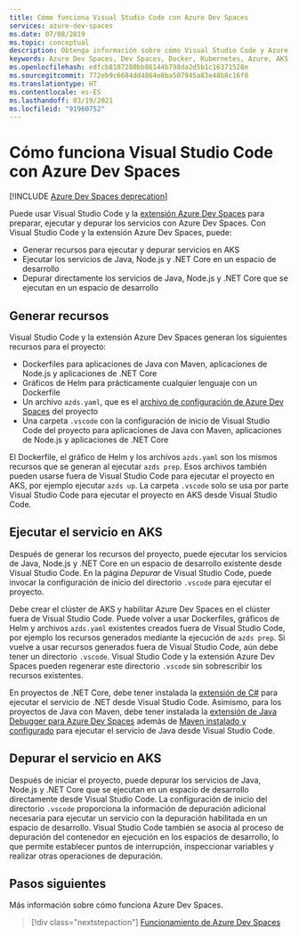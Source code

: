```yaml
---
title: Cómo funciona Visual Studio Code con Azure Dev Spaces
services: azure-dev-spaces
ms.date: 07/08/2019
ms.topic: conceptual
description: Obtenga información sobre cómo Visual Studio Code y Azure Dev Spaces ayudan a depurar y a iterar rápidamente las aplicaciones de Kubernetes
keywords: Azure Dev Spaces, Dev Spaces, Docker, Kubernetes, Azure, AKS, Azure Kubernetes Service, contenedores
ms.openlocfilehash: edfcb8107280bb86144b798da2d5b1c16371528e
ms.sourcegitcommit: 772eb9c6684dd4864e0ba507945a83e48b8c16f0
ms.translationtype: HT
ms.contentlocale: es-ES
ms.lasthandoff: 03/19/2021
ms.locfileid: "91960752"
---
```

# <a name="how-visual-studio-code-works-with-azure-dev-spaces"></a>Cómo funciona Visual Studio Code con Azure Dev Spaces

[!INCLUDE [Azure Dev Spaces deprecation](../../includes/dev-spaces-deprecation.md)]

Puede usar Visual Studio Code y la [extensión Azure Dev Spaces][azds-extension] para preparar, ejecutar y depurar los servicios con Azure Dev Spaces. Con Visual Studio Code y la extensión Azure Dev Spaces, puede:

* Generar recursos para ejecutar y depurar servicios en AKS
* Ejecutar los servicios de Java, Node.js y .NET Core en un espacio de desarrollo
* Depurar directamente los servicios de Java, Node.js y .NET Core que se ejecutan en un espacio de desarrollo

## <a name="generate-assets"></a>Generar recursos

Visual Studio Code y la extensión Azure Dev Spaces generan los siguientes recursos para el proyecto:

* Dockerfiles para aplicaciones de Java con Maven, aplicaciones de Node.js y aplicaciones de .NET Core
* Gráficos de Helm para prácticamente cualquier lenguaje con un Dockerfile
* Un archivo `azds.yaml`, que es el [archivo de configuración de Azure Dev Spaces][azds-yaml] del proyecto
* Una carpeta `.vscode` con la configuración de inicio de Visual Studio Code del proyecto para aplicaciones de Java con Maven, aplicaciones de Node.js y aplicaciones de .NET Core

El Dockerfile, el gráfico de Helm y los archivos `azds.yaml` son los mismos recursos que se generan al ejecutar `azds prep`. Esos archivos también pueden usarse fuera de Visual Studio Code para ejecutar el proyecto en AKS, por ejemplo ejecutar `azds up`. La carpeta `.vscode` solo se usa por parte Visual Studio Code para ejecutar el proyecto en AKS desde Visual Studio Code.

## <a name="run-your-service-in-aks"></a>Ejecutar el servicio en AKS

Después de generar los recursos del proyecto, puede ejecutar los servicios de Java, Node.js y .NET Core en un espacio de desarrollo existente desde Visual Studio Code. En la página *Depurar* de Visual Studio Code, puede invocar la configuración de inicio del directorio `.vscode` para ejecutar el proyecto.

Debe crear el clúster de AKS y habilitar Azure Dev Spaces en el clúster fuera de Visual Studio Code. Puede volver a usar Dockerfiles, gráficos de Helm y archivos `azds.yaml` existentes creados fuera de Visual Studio Code, por ejemplo los recursos generados mediante la ejecución de `azds prep`. Si vuelve a usar recursos generados fuera de Visual Studio Code, aún debe tener un directorio `.vscode`. Visual Studio Code y la extensión Azure Dev Spaces pueden regenerar este directorio `.vscode` sin sobrescribir los recursos existentes.

En proyectos de .NET Core, debe tener instalada la [extensión de C#][csharp-extension] para ejecutar el servicio de .NET desde Visual Studio Code. Asimismo, para los proyectos de Java con Maven, debe tener instalada la [extensión de Java Debugger para Azure Dev Spaces][java-extension] además de [Maven instalado y configurado][maven] para ejecutar el servicio de Java desde Visual Studio Code.

## <a name="debug-your-service-in-aks"></a>Depurar el servicio en AKS

Después de iniciar el proyecto, puede depurar los servicios de Java, Node.js y .NET Core que se ejecutan en un espacio de desarrollo directamente desde Visual Studio Code. La configuración de inicio del directorio `.vscode` proporciona la información de depuración adicional necesaria para ejecutar un servicio con la depuración habilitada en un espacio de desarrollo. Visual Studio Code también se asocia al proceso de depuración del contenedor en ejecución en los espacios de desarrollo, lo que permite establecer puntos de interrupción, inspeccionar variables y realizar otras operaciones de depuración.

## <a name="next-steps"></a>Pasos siguientes

Más información sobre cómo funciona Azure Dev Spaces.

> [!div class="nextstepaction"]
> [Funcionamiento de Azure Dev Spaces](how-dev-spaces-works.md)

[azds-extension]: https://marketplace.visualstudio.com/items?itemName=azuredevspaces.azds
[azds-yaml]: how-dev-spaces-works-prep.md#prepare-your-code
[csharp-extension]: https://marketplace.visualstudio.com/items?itemName=ms-dotnettools.csharp
[java-extension]: https://marketplace.visualstudio.com/items?itemName=vscjava.vscode-java-debugger-azds
[maven]: https://maven.apache.org
